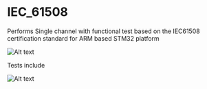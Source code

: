# IEC_61508
Performs Single channel with functional test based on the IEC61508 certification standard for ARM based STM32 platform

![Alt text]("/IEC61508.png")

Tests include

![Alt text]("/IEC_Tests.png")


